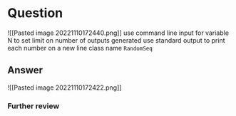 # Question
![[Pasted image 20221110172440.png]]
use command line input for variable N to set limit on number of outputs generated
use standard output to print each number on a new line
class name `RandomSeq`
## Answer
![[Pasted image 20221110172422.png]]
### Further review
